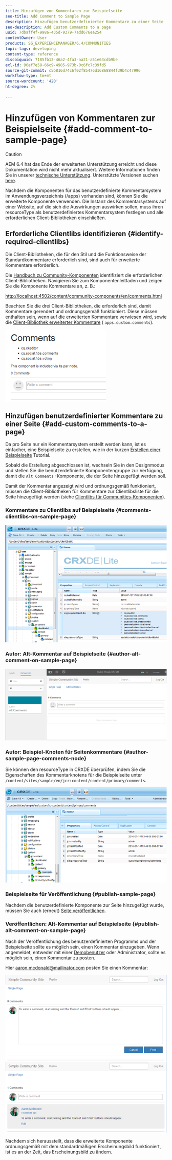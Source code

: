 ```yaml
---
title: Hinzufügen von Kommentaren zur Beispielseite
seo-title: Add Comment to Sample Page
description: Hinzufügen benutzerdefinierter Kommentare zu einer Seite
seo-description: Add Custom Comments to a page
uuid: 7dbaff4f-9986-435d-9379-7add676ea254
contentOwner: User
products: SG_EXPERIENCEMANAGER/6.4/COMMUNITIES
topic-tags: developing
content-type: reference
discoiquuid: 7185fb13-46a2-4fa3-aa21-a51e63cdb9be
exl-id: 96ef7e58-66c9-4985-973b-0c6fc7c39fd5
source-git-commit: c5b816d74c6f02f85476d16868844f39b4c47996
workflow-type: tm+mt
source-wordcount: '420'
ht-degree: 2%

---
```


# Hinzufügen von Kommentaren zur Beispielseite {#add-comment-to-sample-page}

>[!CAUTION]
>
>AEM 6.4 hat das Ende der erweiterten Unterstützung erreicht und diese Dokumentation wird nicht mehr aktualisiert. Weitere Informationen finden Sie in unserer [technische Unterstützung](https://helpx.adobe.com/de/support/programs/eol-matrix.html). Unterstützte Versionen suchen [here](https://experienceleague.adobe.com/docs/?lang=de).

Nachdem die Komponenten für das benutzerdefinierte Kommentarsystem im Anwendungsverzeichnis (/apps) vorhanden sind, können Sie die erweiterte Komponente verwenden. Die Instanz des Kommentarsystems auf einer Website, auf die sich die Auswirkungen auswirken sollen, muss ihren resourceType als benutzerdefiniertes Kommentarsystem festlegen und alle erforderlichen Client-Bibliotheken einschließen.

## Erforderliche Clientlibs identifizieren {#identify-required-clientlibs}

Die Client-Bibliotheken, die für den Stil und die Funktionsweise der Standardkommentare erforderlich sind, sind auch für erweiterte Kommentare erforderlich.

Die [Handbuch zu Community-Komponenten](components-guide.md) identifiziert die erforderlichen Client-Bibliotheken. Navigieren Sie zum Komponentenleitfaden und zeigen Sie die Komponente Kommentare an, z. B.:

[http://localhost:4502/content/community-components/en/comments.html](http://localhost:4502/content/community-components/en/comments.html)

Beachten Sie die drei Client-Bibliotheken, die erforderlich sind, damit Kommentare gerendert und ordnungsgemäß funktioniert. Diese müssen enthalten sein, wenn auf die erweiterten Kommentare verwiesen wird, sowie die [Client-Bibliothek erweiterter Kommentare](extend-create-components.md#create-a-client-library-folder) ( `apps.custom.comments`).

![chlimage_1-47](assets/chlimage_1-47.png)

## Hinzufügen benutzerdefinierter Kommentare zu einer Seite {#add-custom-comments-to-a-page}

Da pro Seite nur ein Kommentarsystem erstellt werden kann, ist es einfacher, eine Beispielseite zu erstellen, wie in der kurzen [Erstellen einer Beispielseite](create-sample-page.md) Tutorial.

Sobald die Erstellung abgeschlossen ist, wechseln Sie in den Designmodus und stellen Sie die benutzerdefinierte Komponentengruppe zur Verfügung, damit die `Alt Comments` -Komponente, die der Seite hinzugefügt werden soll.

Damit der Kommentar angezeigt wird und ordnungsgemäß funktioniert, müssen die Client-Bibliotheken für Kommentare zur Clientlibsliste für die Seite hinzugefügt werden (siehe [Clientlibs für Communities-Komponenten](clientlibs.md)).

### Kommentare zu Clientlibs auf Beispielseite {#comments-clientlibs-on-sample-page}

![Kommentare zu Clientlibs auf Beispielseite](assets/chlimage_1-48.png)

### Autor: Alt-Kommentar auf Beispielseite {#author-alt-comment-on-sample-page}

![Alt-Kommentar auf Beispielseite](assets/chlimage_1-49.png)

### Autor: Beispiel-Knoten für Seitenkommentare {#author-sample-page-comments-node}

Sie können den resourceType in CRXDE überprüfen, indem Sie die Eigenschaften des Kommentarknotens für die Beispielseite unter `/content/sites/sample/en/jcr:content/content/primary/comments`.

![chlimage_1-50](assets/chlimage_1-50.png)

### Beispielseite für Veröffentlichung {#publish-sample-page}

Nachdem die benutzerdefinierte Komponente zur Seite hinzugefügt wurde, müssen Sie auch (erneut) [Seite veröffentlichen](sites-console.md#publishing-the-site).

### Veröffentlichen: Alt-Kommentar auf Beispielseite {#publish-alt-comment-on-sample-page}

Nach der Veröffentlichung des benutzerdefinierten Programms und der Beispielseite sollte es möglich sein, einen Kommentar einzugeben. Wenn angemeldet, entweder mit einer [Demobenutzer](tutorials.md#demo-users) oder Administrator, sollte es möglich sein, einen Kommentar zu posten.

Hier aaron.mcdonald@mailinator.com posten Sie einen Kommentar:

![chlimage_1-51](assets/chlimage_1-51.png) ![chlimage_1-52](assets/chlimage_1-52.png)

Nachdem sich herausstellt, dass die erweiterte Komponente ordnungsgemäß mit dem standardmäßigen Erscheinungsbild funktioniert, ist es an der Zeit, das Erscheinungsbild zu ändern.
